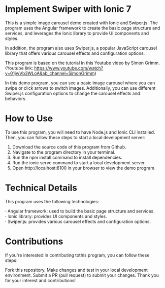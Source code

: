 # Implement Swiper with Ionic 7
This is a simple image carousel demo created with Ionic and Swiper.js. The program uses the Angular framework to create the basic page structure and services, and leverages the Ionic library to provide UI components and styles.

In addition, the program also uses Swiper.js, a popular JavaScript carousel library that offers various carousel effects and configuration options.

This program is based on the tutorial in this Youtube video by Simon Grimm.<br>
(Youtube link: https://www.youtube.com/watch?v=01jwVb3WLoA&ab_channel=SimonGrimm)

In this demo program, you can see a basic image carousel where you can swipe or click arrows to switch images. Additionally, you can use different Swiper.js configuration options to change the carousel effects and behaviors.

# How to Use
To use this program, you will need to have Node.js and Ionic CLI installed. Then, you can follow these steps to start a local development server:

1. Download the source code of this program from Github.
2. Navigate to the program directory in your terminal.
3. Run the npm install command to install dependencies.
4. Run the ionic serve command to start a local development server.
5. Open http://localhost:8100 in your browser to view the demo program.

# Technical Details
This program uses the following technologies:

 ‧ Angular framework: used to build the basic page structure and services.<br>
 ‧ Ionic library: provides UI components and styles.<br>
 ‧ Swiper.js: provides various carousel effects and configuration options.

# Contributions
If you're interested in contributing tothis program, you can follow these steps:

Fork this repository.
Make changes and test in your local development environment.
Submit a PR (pull request) to submit your changes.
Thank you for your interest and contributions!

